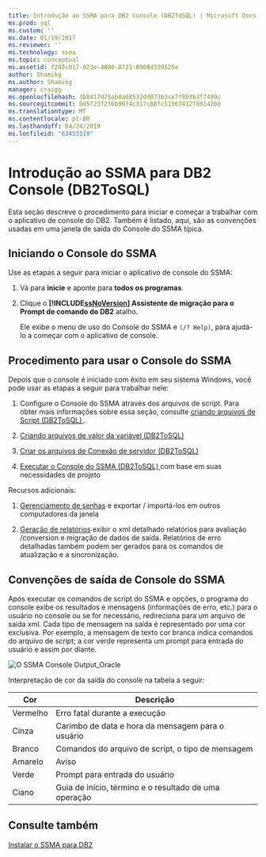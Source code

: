 ```yaml
---
title: Introdução ao SSMA para DB2 Console (DB2ToSQL) | Microsoft Docs
ms.prod: sql
ms.custom: ''
ms.date: 01/19/2017
ms.reviewer: ''
ms.technology: ssma
ms.topic: conceptual
ms.assetid: f245c017-023e-4880-8721-8908d339525e
author: Shamikg
ms.author: Shamikg
manager: craigg
ms.openlocfilehash: 3b8417d75ab0a08532dd073b3ce7f803b3f7490c
ms.sourcegitcommit: bd5f23f2f6b9074c317c88fc51567412f08142bb
ms.translationtype: MT
ms.contentlocale: pt-BR
ms.lasthandoff: 04/24/2019
ms.locfileid: "63453319"
---
```

# <a name="getting-started-with-ssma--for-db2-console-db2tosql"></a>Introdução ao SSMA para DB2 Console (DB2ToSQL)
Esta seção descreve o procedimento para iniciar e começar a trabalhar com o aplicativo de console do DB2. Também é listado, aqui, são as convenções usadas em uma janela de saída do Console do SSMA típica.  
  
## <a name="launching-ssma-console"></a>Iniciando o Console do SSMA  
Use as etapas a seguir para iniciar o aplicativo de console do SSMA:  
  
1.  Vá para **inicie** e aponte para **todos os programas**.  
  
2.  Clique o  **[!INCLUDE[ssNoVersion](../../includes/ssnoversion-md.md)] Assistente de migração para o Prompt de comando do DB2** atalho.  
  
    Ele exibe o menu de uso do Console do SSMA e `(/? Help)`, para ajudá-lo a começar com o aplicativo de console.  
  
## <a name="procedure-for-using-the-ssma-console"></a>Procedimento para usar o Console do SSMA  
Depois que o console é iniciado com êxito em seu sistema Windows, você pode usar as etapas a seguir para trabalhar nele:  
  
1.  Configure o Console do SSMA através dos arquivos de script. Para obter mais informações sobre essa seção, consulte [criando arquivos de Script &#40;DB2ToSQL&#41; ](../../ssma/db2/creating-script-files-db2tosql.md) .  
  
2.  [Criando arquivos de valor da variável &#40;DB2ToSQL&#41;](../../ssma/db2/creating-variable-value-files-db2tosql.md)  
  
3.  [Criar os arquivos de Conexão de servidor &#40;DB2ToSQL&#41;](../../ssma/db2/creating-the-server-connection-files-db2tosql.md)  
  
4.  [Executar o Console do SSMA &#40;DB2ToSQL&#41; ](../../ssma/db2/executing-the-ssma-console-db2tosql.md) com base em suas necessidades de projeto  
  
Recursos adicionais:  
  
1.  [Gerenciamento de senhas](https://msdn.microsoft.com/56d546e3-8747-4169-aace-693302667e94) e exportar / importá-los em outros computadores da janela  
  
2.  [Geração de relatórios](https://msdn.microsoft.com/69ef5fd9-190d-4c58-8199-b3f77d5e1883) exibir o xml detalhado relatórios para avaliação /conversion e migração de dados de saída. Relatórios de erro detalhadas também podem ser gerados para os comandos de atualização e a sincronização.  
  
## <a name="ssma-console-output-conventions"></a>Convenções de saída de Console do SSMA  
Após executar os comandos de script do SSMA e opções, o programa do console exibe os resultados e mensagens (informações de erro, etc.) para o usuário no console ou se for necessário, redireciona para um arquivo de saída xml. Cada tipo de mensagem na saída é representado por uma cor exclusiva. Por exemplo, a mensagem de texto cor branca indica comandos do arquivo de script; a cor verde representa um prompt para entrada do usuário e assim por diante.  
  
![O SSMA Console Output_Oracle](../../ssma/db2/media/ssmaconsoleoutput_oracle.jpg "Output_Oracle de Console do SSMA")  
  
Interpretação de cor da saída do console na tabela a seguir:  
  
|Cor|Descrição|  
|---------|---------------|  
|Vermelho|Erro fatal durante a execução|  
|Cinza|Carimbo de data e hora da mensagem para o usuário|  
|Branco|Comandos do arquivo de script, o tipo de mensagem|  
|Amarelo|Aviso|  
|Verde|Prompt para entrada do usuário|  
|Ciano|Guia de início, término e o resultado de uma operação|  
  
## <a name="see-also"></a>Consulte também  
[Instalar o SSMA para DB2](https://msdn.microsoft.com/79fbe8ea-471b-407a-be2a-4100d9b57c61)  
  
